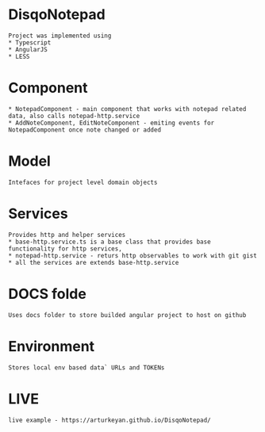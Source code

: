# DisqoNotepad
    Project was implemented using
    * Typescript
    * AngularJS 
    * LESS 

# Component
    * NotepadComponent - main component that works with notepad related data, also calls notepad-http.service
    * AddNoteComponent, EditNoteComponent - emiting events for NotepadComponent once note changed or added

# Model
    Intefaces for project level domain objects

# Services
    Provides http and helper services 
    * base-http.service.ts is a base class that provides base functionality for http services, 
    * notepad-http.service - returs http observables to work with git gist
    * all the services are extends base-http.service


# DOCS folde
    Uses docs folder to store builded angular project to host on github

# Environment
    Stores local env based data` URLs and TOKENs

# LIVE
    live example - https://arturkeyan.github.io/DisqoNotepad/